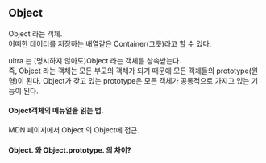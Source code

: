 ## Object

Object 라는 객체.  
어떠한 데이터를 저장하는 배열같은 Container(그릇)라고 할 수 있다.  

ultra 는 (명시하지 않아도)Object 라는 객체를 상속받는다.  
즉, Object 라는 객체는 모든 부모의 객체가 되기 때문에 모든 객체들의 prototype(원형)이 된다. Object가 갖고 있는 prototype은 모든 객체가 공통적으로 가지고 있는 기능이 된다.  


#### Object객체의 메뉴얼을 읽는 법.  

MDN 페이지에서 Object 의 Object에 접근.  


#### Object. 와 Object.prototype. 의 차이?
